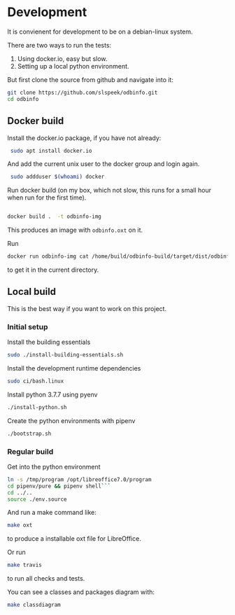 # Development
It is convienent for development to be on a debian-linux system.

There are two ways to run the tests:
1. Using docker.io, easy but slow.
2. Setting up a local python environment.

But first clone the source from github and navigate into it:
```bash
git clone https://github.com/slspeek/odbinfo.git
cd odbinfo
```

## Docker build
Install the docker.io package, if you have not already:

```bash
 sudo apt install docker.io
 ```
And add the current unix user to the docker group and
login again.
```bash
 sudo addduser $(whoami) docker
 ```

 Run docker build
(on my box, which not slow, this runs for a small hour when run for the first time).

```bash

docker build .  -t odbinfo-img
```
This produces an image with ```odbinfo.oxt``` on it. 

Run
```bash
docker run odbinfo-img cat /home/build/odbinfo-build/target/dist/odbinfo.oxt > odbinfo.oxt
```
to get it in the current directory.

## Local build
This is the best way if you want to work on this project. 

### Initial setup
Install the building essentials
```bash
sudo ./install-building-essentials.sh
```
Install the development runtime dependencies
```bash
sudo ci/bash.linux
```

Install python 3.7.7 using pyenv
```bash
./install-python.sh
```

Create the python environments with pipenv
```bash
./bootstrap.sh
```

### Regular build
Get into the python environment
```bash
ln -s /tmp/program /opt/libreoffice7.0/program
cd pipenv/pure && pipenv shell```
cd ../..
source ./env.source
```
And run a make command like:
```bash
make oxt
```
to produce a installable oxt file for LibreOffice.

Or run
```bash
make travis
```
to run all checks and tests.

You can see a classes and packages diagram with:
```bash
make classdiagram
```


